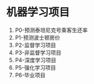 # 机器学习项目
1. P0-预测泰坦尼克号乘客生还率
2. P1-预测波士顿房价
3. P2-监督学习项目
4. P3-非监督学习项目
5. P4-深度学习项目
6. P5-强化学习项目
7. P6-毕业项目
